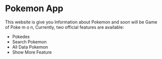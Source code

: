 # Pokemon App

This website is give you Information about Pokemon and soon will be Game of Poke m o n,
Currently, two official features are available:

- Pokedex
- Search Pokemon
- All Data Pokemon
- Show More Feature
